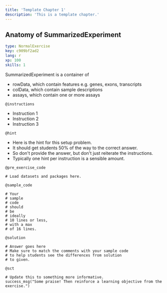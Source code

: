 ```yaml
---
title: 'Template Chapter 1'
description: 'This is a template chapter.'
---
```


## Anatomy of SummarizedExperiment

```yaml
type: NormalExercise
key: c909bf2ad2
lang: r
xp: 100
skills: 1
```

SummarizedExperiment is a container of
- rowData, which contain features e.g. genes, exons, transcripts
- colData, which contain sample descriptions
- assays, which contain one or more assays

`@instructions`
- Instruction 1
- Instruction 2
- Instruction 3

`@hint`
- Here is the hint for this setup problem. 
- It should get students 50% of the way to the correct answer.
- So don't provide the answer, but don't just reiterate the instructions.
- Typically one hint per instruction is a sensible amount.

`@pre_exercise_code`
```{r}
# Load datasets and packages here.
```

`@sample_code`
```{r}
# Your
# sample
# code
# should
# be
# ideally
# 10 lines or less,
# with a max
# of 16 lines.
```

`@solution`
```{r}
# Answer goes here
# Make sure to match the comments with your sample code
# to help students see the differences from solution
# to given.
```

`@sct`
```{r}
# Update this to something more informative.
success_msg("Some praise! Then reinforce a learning objective from the exercise.")
```
